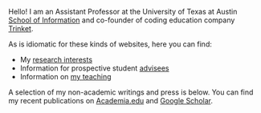 Hello!  I am an Assistant Professor at the University of Texas at Austin [School of Information](https://ischool.utexas.edu) and co-founder of coding education company [Trinket](https://trinket.io).

As is idiomatic for these kinds of websites, here you can find:

* My [research interests](research)
* Information for prospective student [advisees](advising)
* Information on [my teaching](teaching)

A selection of my non-academic writings and press is below. You can find my recent publications on [Academia.edu](https://utexas.academia.edu/elliott) and [Google Scholar](https://scholar.google.com/citations?user=OBskYc4AAAAJ&hl=en&authuser=1).
